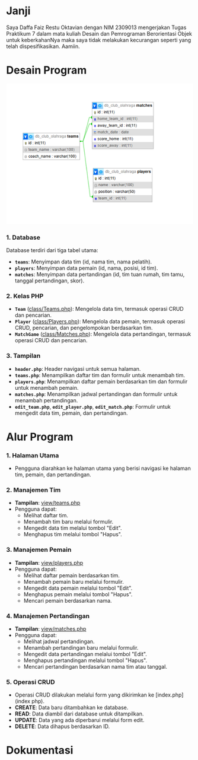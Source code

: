 # Janji
Saya Daffa Faiz Restu Oktavian dengan NIM 2309013 mengerjakan Tugas Praktikum 7 dalam mata kuliah Desain dan Pemrograman Berorientasi Objek untuk keberkahanNya maka saya tidak melakukan kecurangan seperti yang telah dispesifikasikan. Aamiin.
# Desain Program
<img src = "images/Desain_Program.png">

### 1. Database
Database terdiri dari tiga tabel utama:
- **`teams`**: Menyimpan data tim (id, nama tim, nama pelatih).
- **`players`**: Menyimpan data pemain (id, nama, posisi, id tim).
- **`matches`**: Menyimpan data pertandingan (id, tim tuan rumah, tim tamu, tanggal pertandingan, skor).

### 2. Kelas PHP
- **`Team`** ([class/Teams.php](class/Teams.php)): Mengelola data tim, termasuk operasi CRUD dan pencarian.
- **`Player`** ([class/Players.php](class/Players.php)): Mengelola data pemain, termasuk operasi CRUD, pencarian, dan pengelompokan berdasarkan tim.
- **`MatchGame`** ([class/Matches.php](class/Matches.php)): Mengelola data pertandingan, termasuk operasi CRUD dan pencarian.

### 3. **Tampilan**
- **`header.php`**: Header navigasi untuk semua halaman.
- **`teams.php`**: Menampilkan daftar tim dan formulir untuk menambah tim.
- **`players.php`**: Menampilkan daftar pemain berdasarkan tim dan formulir untuk menambah pemain.
- **`matches.php`**: Menampilkan jadwal pertandingan dan formulir untuk menambah pertandingan.
- **`edit_team.php`**, **`edit_player.php`**, **`edit_match.php`**: Formulir untuk mengedit data tim, pemain, dan pertandingan.

# Alur Program

### 1. **Halaman Utama**
- Pengguna diarahkan ke halaman utama yang berisi navigasi ke halaman tim, pemain, dan pertandingan.

### 2. **Manajemen Tim**
- **Tampilan**: [view/teams.php](view/teams.php)
- Pengguna dapat:
  - Melihat daftar tim.
  - Menambah tim baru melalui formulir.
  - Mengedit data tim melalui tombol "Edit".
  - Menghapus tim melalui tombol "Hapus".

### 3. **Manajemen Pemain**
- **Tampilan**: [view/players.php](view/players.php)
- Pengguna dapat:
  - Melihat daftar pemain berdasarkan tim.
  - Menambah pemain baru melalui formulir.
  - Mengedit data pemain melalui tombol "Edit".
  - Menghapus pemain melalui tombol "Hapus".
  - Mencari pemain berdasarkan nama.

### 4. **Manajemen Pertandingan**
- **Tampilan**: [view/matches.php](view/matches.php)
- Pengguna dapat:
  - Melihat jadwal pertandingan.
  - Menambah pertandingan baru melalui formulir.
  - Mengedit data pertandingan melalui tombol "Edit".
  - Menghapus pertandingan melalui tombol "Hapus".
  - Mencari pertandingan berdasarkan nama tim atau tanggal.

### 5. **Operasi CRUD**
- Operasi CRUD dilakukan melalui form yang dikirimkan ke [index.php](index php).
- **CREATE**: Data baru ditambahkan ke database.
- **READ**: Data diambil dari database untuk ditampilkan.
- **UPDATE**: Data yang ada diperbarui melalui form edit.
- **DELETE**: Data dihapus berdasarkan ID.

# Dokumentasi
